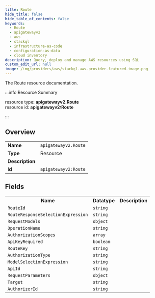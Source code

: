 ```yaml
---
title: Route
hide_title: false
hide_table_of_contents: false
keywords:
  - Route
  - apigatewayv2
  - aws
  - stackql
  - infrastructure-as-code
  - configuration-as-data
  - cloud inventory
description: Query, deploy and manage AWS resources using SQL
custom_edit_url: null
image: /img/providers/aws/stackql-aws-provider-featured-image.png
---
```

The Route resource documentation.

:::info Resource Summary

<div class="row">
<div class="providerDocColumn">
<span>resource type:&nbsp;<b>apigatewayv2.Route</b></span><br />
<span>resource id:&nbsp;<b>apigatewayv2:Route</b></span><br />
</div>
</div>

:::

## Overview
<table><tbody>
<tr><td><b>Name</b></td><td><code>apigatewayv2.Route</code></td></tr>
<tr><td><b>Type</b></td><td>Resource</td></tr>
<tr><td><b>Description</b></td><td></td></tr>
<tr><td><b>Id</b></td><td><code>apigatewayv2:Route</code></td></tr>
</tbody></table>

## Fields
<table><tbody>
<tr><th>Name</th><th>Datatype</th><th>Description</th></tr>
<tr><td><code>RouteId</code></td><td><code>string</code></td><td></td></tr><tr><td><code>RouteResponseSelectionExpression</code></td><td><code>string</code></td><td></td></tr><tr><td><code>RequestModels</code></td><td><code>object</code></td><td></td></tr><tr><td><code>OperationName</code></td><td><code>string</code></td><td></td></tr><tr><td><code>AuthorizationScopes</code></td><td><code>array</code></td><td></td></tr><tr><td><code>ApiKeyRequired</code></td><td><code>boolean</code></td><td></td></tr><tr><td><code>RouteKey</code></td><td><code>string</code></td><td></td></tr><tr><td><code>AuthorizationType</code></td><td><code>string</code></td><td></td></tr><tr><td><code>ModelSelectionExpression</code></td><td><code>string</code></td><td></td></tr><tr><td><code>ApiId</code></td><td><code>string</code></td><td></td></tr><tr><td><code>RequestParameters</code></td><td><code>object</code></td><td></td></tr><tr><td><code>Target</code></td><td><code>string</code></td><td></td></tr><tr><td><code>AuthorizerId</code></td><td><code>string</code></td><td></td></tr>
</tbody></table>